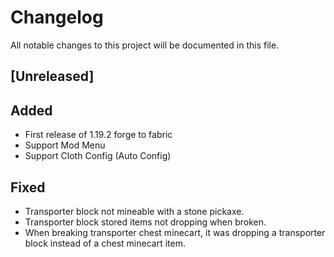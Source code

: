# Changelog

All notable changes to this project will be documented in this file.

## [Unreleased]

## Added

- First release of 1.19.2 forge to fabric
- Support Mod Menu
- Support Cloth Config (Auto Config)

## Fixed

- Transporter block not mineable with a stone pickaxe.
- Transporter block stored items not dropping when broken.
- When breaking transporter chest minecart, it was dropping a transporter block instead of a chest minecart item.